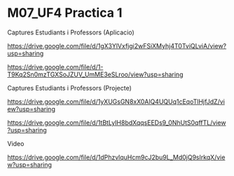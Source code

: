 # M07_UF4 Practica 1
Captures Estudiants i Professors (Aplicacio)

https://drive.google.com/file/d/1gX3YlVxfjgi2wFSiXMyhj4T0TviQLviA/view?usp=sharing

https://drive.google.com/file/d/1-T9Kq2Sn0mzTGXSoJZUV_UmME3eSLroo/view?usp=sharing

Captures Estudiants i Professors (Projecte)

https://drive.google.com/file/d/1yXUGsGN8xX0AlQ4UQUq1cEqoTlHjfJdZ/view?usp=sharing

https://drive.google.com/file/d/1tBtLyIH8bdXqqsEEDs9_0NhUtS0qffTL/view?usp=sharing

Video 

https://drive.google.com/file/d/1dPhzvlquHcm9cJ2bu9L_Md0jQ9slrkqX/view?usp=sharing



